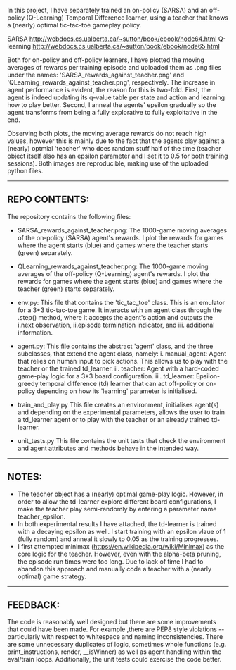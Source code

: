 In this project, I have separately trained an on-policy (SARSA) and an off-policy (Q-Learning) Temporal Difference learner, using a teacher that knows a (nearly) optimal tic-tac-toe gameplay policy.

SARSA http://webdocs.cs.ualberta.ca/~sutton/book/ebook/node64.html
Q-learning http://webdocs.cs.ualberta.ca/~sutton/book/ebook/node65.html

Both for on-policy and off-policy learners, I have plotted the moving averages of rewards per training episode and uploaded them as .png files under the names: 'SARSA_rewards_against_teacher.png' and 'QLearning_rewards_against_teacher.png', respectively. The increase in agent performance is evident, the reason for this is two-fold. First, the agent is indeed updating its q-value table per state and action and learning how to play better. Second, I anneal the agents' epsilon gradually so the agent transforms from being a fully explorative to fully exploitative in the end.

Observing both plots, the moving average rewards do not reach high values, however this is mainly due to the fact that the agents play against a (nearly) optmial 'teacher' who does random stuff half of the time (teacher object itself also has an epsilon parameter and I set it to 0.5 for both training sessions). Both images are reproducible, making use of the uploaded python files. 

-----------
REPO CONTENTS:
-----------
The repository contains the following files:

- SARSA_rewards_against_teacher.png: The 1000-game moving averages of the on-policy (SARSA) agent's rewards. I plot the rewards for games where the agent starts (blue) and games where the teacher starts (green) separately. 

- QLearning_rewards_against_teacher.png: The 1000-game moving averages of the off-policy (Q-Learning) agent's rewards. I plot the rewards for games where the agent starts (blue) and games where the teacher (green) starts separately. 

- env.py: 
	This file that contains the 'tic_tac_toe' class. This is an emulator for a 3*3 tic-tac-toe game. It interacts with an agent class through the .step() method, where it accepts the agent's action and outputs the i.next observation, ii.episode termination indicator, and iii. additional information.

- agent.py: 
	This file contains the abstract 'agent' class, and the three subclasses, that extend the agent class, namely:
	i.   manual_agent: Agent that relies on human input to pick actions. This allows us to play with the teacher or the trained td_learner.
	ii.  teacher: Agent with a hard-coded game-play logic for a 3*3 board configuration.
	iii. td_learner: Epsilon-greedy temporal difference (td) learner that can act off-policy or on-policy depending on how its 'learning' parameter is initialised.

- train_and_play.py
	This file creates an environment, initialises agent(s) and depending on the experimental parameters, allows the user to train a td_learner agent or to play with the teacher or an already trained td-learner.

- unit_tests.py
	This file contains the unit tests that check the environment and agent attributes and methods behave in the intended way.

-----------
NOTES:
-----------
- The teacher object has a (nearly) optimal game-play logic. However, in order to allow the td-learner explore different board configurations, I make the teacher play semi-randomly by entering a parameter name teacher_epsilon.
- In both experimental results I have attached, the td-learner is trained with a decaying epsilon as well. I start training with an epsilon vlaue of 1 (fully random) and anneal it slowly to 0.05 as the training progresses.
- I first attempted minimax (https://en.wikipedia.org/wiki/Minimax) as the core logic for the teacher. However, even with the alpha-beta pruning, the episode run times were too long. Due to lack of time I had to abandon this approach and manually code a teacher with a (nearly optimal) game strategy.

----------
FEEDBACK:
----------
The code is reasonably well designed but there are some improvements that could have been made. For example ,there are PEP8 style violations -- particularly with respect to whitespace and naming inconsistencies. There are some unnecessary duplicates of logic, sometimes whole functions (e.g. print_instructions, render, __isWinner) as well as agent handling within the eval/train loops. Additionally, the unit tests could exercise the code better. 
